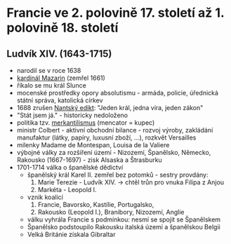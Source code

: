 # Francie ve 2. polovině 17. století až 1. polovině 18. století

## Ludvík XIV. (1643-1715)
  - narodil se v roce 1638
  - [kardinál Mazarin](https://cs.wikipedia.org/wiki/Jules_Mazarin) (zemřel 1661)
  - říkalo se mu král Slunce
  - mocenské prostředky opory absolutismu - armáda, policie, úřednická státní správa, katolická církev
  - 1688 zrušen [Nantský edikt](https://cs.wikipedia.org/wiki/Edikt_nantsk%C3%BD): "Jeden král, jedna víra, jeden zákon"
  - "Stát jsem já." - historicky nedoloženo
  - politika tzv. [merkantilismus](https://cs.wikipedia.org/wiki/Merkantilismus) (mencator = kupec)
  - ministr Colbert - aktivní obchodní bilance - rozvoj výroby, zakládání manufaktur (látky, papíry, luxusní zboží, ...), rozkvět Versailles
  - milenky Madame de Montespan, Louisa de la Valiere
  - výbojné války za rozšíření území - Nizozemí, Španělsko, Německo, Rakousko (1667-1697) - zisk Alsaska a Štrasburku
  - 1701-1714 válka o španělské dědictví
    - španělský král Karel II. zemřel bez potomků - sestry provdány:
      1. Marie Terezie - Ludvík XIV. -> chtěl trůn pro vnuka Filipa z Anjou
      2. Markéta - Leopold I.
    - vznik koalicí
      1. Francie, Bavorsko, Kastílie, Portugalsko, 
      2. Rakousko (Leopold I.), Branibory, Nizozemí, Anglie
    - válku vyhrála Francie s podmínkou: nesmí se spojit se Španělskem
    - Španělsko podstoupilo Rakousku italská území a španělskou Belgii
    - Velká Británie získala Gibraltar
